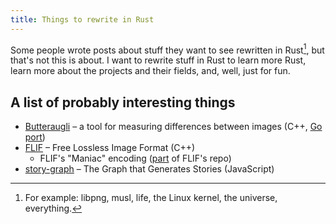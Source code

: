 ```yaml
---
title: Things to rewrite in Rust
---
```


Some people wrote posts about stuff they want to see rewritten in Rust[^1], but that's not this is about. I want to rewrite stuff in Rust to learn more Rust, learn more about the projects and their fields, and, well, just for fun.

[^1]: For example: libpng, musl, life, the Linux kernel, the universe, everything.

## A list of probably interesting things

- [Butteraugli](https://github.com/google/butteraugli) – a tool for measuring differences between images (C++, [Go port](https://github.com/jasonmoo/go-butteraugli))
- [FLIF](https://github.com/FLIF-hub/FLIF) – Free Lossless Image Format (C++)
	- FLIF's "Maniac" encoding ([part](https://github.com/FLIF-hub/FLIF/tree/0f0041079dba5195ea88235ba6ff1656b16dfc47/src/maniac) of FLIF's repo)
- [story-graph](https://github.com/incrediblesound/story-graph) – The Graph that Generates Stories (JavaScript)
